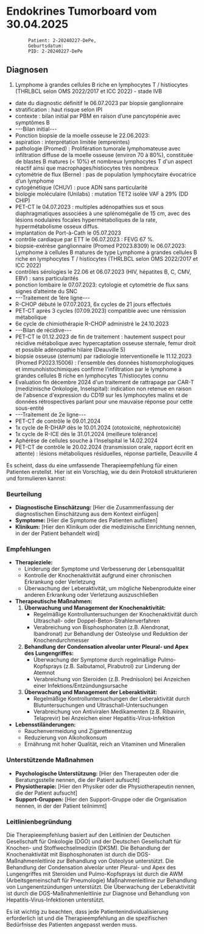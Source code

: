 # Endokrines Tumorboard vom 30.04.2025


            Patient: 2-20240227-DePe, 
            Geburtsdatum: 
            PID: 2-20240227-DePe
            
## Diagnosen
1. Lymphome à grandes cellules B riche en lymphocytes T / histiocytes (THRLBCL selon OMS 2022/2017 et ICC 2022) - stade IVB 
- date du diagnostic définitif le 06.07.2023 par biopsie ganglionnaire 
- stratification : haut risque selon IPI 
- contexte : bilan initial par PBM en raison d’une pancytopénie avec symptômes B 
- ---Bilan initial--- 
- Ponction biopsie de la moelle osseuse le 22.06.2023: 
- aspiration : interprétation limitée (empreintes) 
- pathologie (Promed) : Prolifération tumorale lymphomateuse avec infiltration diffuse de la moelle osseuse (environ 70 à 80%), constituée de blastes B matures (< 10%) et nombreux lymphocytes T d'un aspect réactif ainsi que macrophages/histiocytes très nombreux 
- cytométrie de flux (Berne) : pas de population lymphocytaire évocatrice d’un lymphome 
- cytogénétique (CHUV) : puce ADN sans particularité 
- biologie moléculaire (Unilabs) : mutation TET2 isolée VAF à 29% (DD CHIP) 
- PET-CT le 04.07.2023 : multiples adénopathies sus et sous diaphragmatiques associées à une splénomégalie de 15 cm, avec des lésions nodulaires focales hypermétaboliques de la rate, hypermétabolisme osseux diffus. 
- implantation de Port-à-Cath le 05.07.2023 
- contrôle cardiaque par ETT le 06.07.2023 : FEVG 67 %. 
- biopsie-exérèse ganglionnaire (Promed P2023.8309) le 06.07.2023: Lymphome à cellules B matures de type Lymphome à grandes cellules B riche en lymphocytes T / histiocytes (THRLBCL selon OMS 2022/2017 et ICC 2022) 
- contrôles sérologies le 22.06 et 06.07.2023 (HIV, hépatites B, C, CMV, EBV) : sans particularités 
- ponction lombaire le 07.07.2023: cytologie et cytométrie de flux sans signes d’atteinte du SNC 
- ---Traitement de 1ère ligne--- 
- R-CHOP débuté le 07.07.2023, 6x cycles de 21 jours effectués 
- PET-CT après 3 cycles (07.09.2023) compatible avec une rémission métabolique 
- 6e cycle de chimiothérapie R-CHOP administré le 24.10.2023 
- ---Bilan de récidive--- 
- PET-CT le 01.12.2023 de fin de traitement : hautement suspect pour récidive métabolique avec hypercaptation osseuse sternale, femur droit et possible adénopathie hilaire (Deauville 5) 
- biopsie osseuse (sternum) par radiologie interventionelle le 11.12.2023 (Promed P2023.15006) : l'ensemble des données histomorphologiques et immunohistochimiques confirme l'infiltration par le lymphome à grandes cellules B riche en lymphocytes T/histiocytes connu 
- Evaluation fin décembre 2024 d'un traitement de rattrapage par CAR-T (medizinische Onkologie, Inselspital): indication non retenue en raison de l'absence d'expression du CD19 sur les lymphocytes malins et de données rétrospectives parlant pour une mauvaise réponse pour cette sous-entité 
- ---Traitement de 2e ligne--- 
- PET-CT de contrôle le 09.01.2024 
- 1x cycle de R-DHAP dès le 10.01.2024 (ototoxicité, néphrotoxicité) 
- 1x cycle de R-ICE dès le 31.01.2024 (meilleure tolérance) 
- Aphérèse de cellules souche à l’Inselspital le 14.02.2024 
- PET-CT de contrôle le 20.02.2024 (transmission orale, rapport écrit en attente) : lésions métaboliques résiduelles, réponse partielle, Deauville 4

Es scheint, dass du eine umfassende Therapieempfehlung für einen Patienten erstellst. Hier ist ein Vorschlag, wie du dein Protokoll strukturieren und formulieren kannst:

### Beurteilung

* **Diagnostische Einschätzung:** [Hier die Zusammenfassung der diagnostischen Einschätzung aus dem Kontext einfügen]
* **Symptome:** [Hier die Symptome des Patienten auflisten]
* **Klinikum:** [Hier den Klinikum oder die medizinische Einrichtung nennen, in der der Patient behandelt wird]

### Empfehlungen

* **Therapieziele:**
	+ Linderung der Symptome und Verbesserung der Lebensqualität
	+ Kontrolle der Knochenaktivität aufgrund einer chronischen Erkrankung oder Verletzung
	+ Überwachung der Leberaktivität, um mögliche Nebenprodukte einer anderen Erkrankung oder Verletzung auszuschließen
* **Therapeutische Maßnahmen:**
	1. **Überwachung und Management der Knochenaktivität:**
		- Regelmäßige Kontrolluntersuchungen der Knochenaktivität durch Ultraschall- oder Doppel-Beton-Strahlenverfahren
		- Verabreichung von Bisphosphonaten (z.B. Alendronat, Ibandronat) zur Behandlung der Osteolyse und Reduktion der Knochendurchmesser
	2. **Behandlung der Condensation alveolar unter Pleural- und Apex des Lungengriffes:**
		- Überwachung der Symptome durch regelmäßige Pulmo-Kopfsprays (z.B. Salbutamol, Pirabutrol) zur Linderung der Atemnot
		- Verabreichung von Steroiden (z.B. Prednisolon) bei Anzeichen einer Infektions/Entzündungsursache
	3. **Überwachung und Management der Leberaktivität:**
		- Regelmäßige Kontrolluntersuchungen der Leberaktivität durch Blutuntersuchungen und Ultraschall-Untersuchungen
		- Verabreichung von Antiviralen Medikamenten (z.B. Ribavirin, Telaprevir) bei Anzeichen einer Hepatitis-Virus-Infektion
* **Lebensstiländerungen:**
	+ Rauchenvermeidung und Zigarettenentzug
	+ Reduzierung von Alkoholkonsum
	+ Ernährung mit hoher Qualität, reich an Vitaminen und Mineralien

### Unterstützende Maßnahmen

* **Psychologische Unterstützung:** [Hier den Therapeuten oder die Beratungsstelle nennen, die der Patient aufsucht]
* **Physiotherapie:** [Hier den Physiker oder die Physiotherapeutin nennen, die der Patient aufsucht]
* **Support-Gruppen:** [Hier den Support-Gruppe oder die Organisation nennen, in der der Patient teilnimmt]

### Leitlinienbegründung

Die Therapieempfehlung basiert auf den Leitlinien der Deutschen Gesellschaft für Onkologie (DGO) und der Deutschen Gesellschaft für Knochen- und Stoffwechselmedizin (DKSM). Die Behandlung der Knochenaktivität mit Bisphosphonaten ist durch die DGS-Maßnahmenleitlinie zur Behandlung von Osteolyse unterstützt. Die Behandlung der Condensation alveolar unter Pleural- und Apex des Lungengriffes mit Steroiden und Pulmo-Kopfsprays ist durch die AWM (Arbeitsgemeinschaft für Pneumologie) Maßnahmenleitlinie zur Behandlung von Lungenentzündungen unterstützt. Die Überwachung der Leberaktivität ist durch die DGS-Maßnahmenleitlinie zur Diagnose und Behandlung von Hepatitis-Virus-Infektionen unterstützt.

Es ist wichtig zu beachten, dass jede Patientenindividualisierung erforderlich ist und die Therapieempfehlung an die spezifischen Bedürfnisse des Patienten angepasst werden muss.